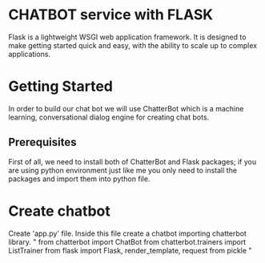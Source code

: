 # CHATBOT service with FLASK
Flask is a lightweight WSGI web application framework. It is designed to make getting started quick and easy, with the ability to scale up to complex applications.
# Getting Started
In order to build our chat bot we will use ChatterBot which is a machine learning, conversational dialog engine for creating chat bots.
## Prerequisites
First of all, we need to install both of ChatterBot and Flask packages; if you are using python environment just like me you only need to install the packages and import them into python file.
# Create chatbot
Create 'app.py' file. Inside this file create a chatbot importing chatterbot library.
"
from chatterbot import ChatBot
from chatterbot.trainers import ListTrainer
from flask import Flask, render_template, request
from pickle
"
